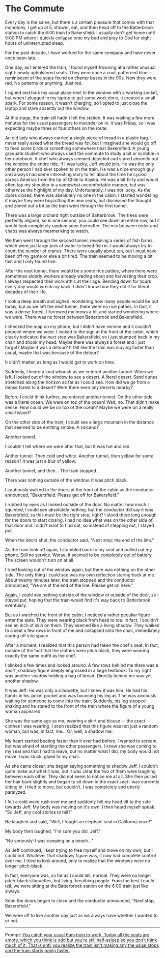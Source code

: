 # The Commute

Every day is the same, but there's a certain pleasure that comes with that monotony. I get up at 5, shower, eat, and then head off to the Batterbrook station to catch the 6:00 train to Bakersfield. I usually don't get home until 9:00 PM where I quickly collapse onto my bed and pray to God for eight hours of uninterrupted sleep.

For the past decade, I have worked for the same company and have never once been late.

One day, as I entered the train, I found myself frowning at a rather unusual sight: newly upholstered seats. They were once a cool, patterned blue -- reminiscent of the seats found on charter buses in the 90s. Now they were red. No patterns or anything. Just red.

I sighed and took my usual place next to the window with a working socket, but when I plugged in my laptop to get some work done, it created a small spark. For some reason, it wasn't charging, so I opted to just close the laptop and stare absently out the window.

At this stage, the train sill hadn't left the station. It was waiting a few more minutes for the usual passengers to meander on in. It was Friday, so I was expecting maybe three or four others on the route:

An old lady who always carried a single piece of bread in a plastic bag. I never really asked what the bread was for, but I imagined she would go off to feed some birds or something somewhere near Bakersfield.
A young graduate student who always used the commute to study a bit or scribble in her notebook.
A chef who always seemed dejected and stared absently out the window the entire ride.
If I was lucky, Jeff would join. He was the only other person I had ever spoken to on the train. He was a nice enough guy and always had some interesting story to tell about the time he cycled across America from the tip of Chile to Alaska. He was a bit flirty and would often tap my shoulder in a somewhat uncomfortable manner, but was otherwise the highlight of my day.
Unfortunately, I was not lucky. As the doors closed, there was absolutely no one in the cabin. I started wondering if maybe they were boycotting the new seats, but dismissed the thought and zoned out a bit as the train went through the first tunnel.

There was a large orchard right outside of Batterbrook. The trees were perfectly aligned, so in one second, you could see down an entire row, but it would look completely random soon thereafter. The mix between order and chaos was always mesmerixing to watch.

We then went through the second tunnel, revealing a series of fish farms, which were just large pols of water to breed fish in. I would always try to count the number of cranes. There were usually about ten, but I must have been off my game or else a bit tired. The train seemed to be moving a bit fast and I only found five.

After the next tunnel, there would be a some rice patties, where there were sometimes elderly workers already wading about and harvesting their crop. I always respected their work ethic at their age. Bending down for hours every day would wreck my back. I didn't know how they did it for literal decades of their life.

I took a deep breath and sighed, wondering how many people would be out today, but as we left the next tunnel, there were no rice patties. In fact, it was a dense forest. I furrowed my brows a bit and started wondering where we were. There was no forest between Batterbrook and Bakersfield.

I checked the map on my phone, but I didn't have service and it couldn't pinpoint where we were. I looked to the sign at the front of the cabin, which clearly indicated the next stop was Bakersfield, so I just slumped back in my chair and shook my head. Maybe there was always a forest and I just forgot? Maybe it was a detour? It felt like the train was moving faster than usual, maybe that was because of the detour?

It didn't matter, as long as I would get to work on time.

Suddenly, I heard a loud whoosh as we entered another tunnel. When we left, I looked out of the window to see a desert. A literal desert. Sand dunes stretched along the horizon as far as I could see. How did we go from a dense forest to a desert? Were there even any deserts nearby?

Before I could think further, we entered another tunnel. On the other side was a literal ocean. We were on top of the ocean! Wait, no. That didn't make sense. How could we be on top of the ocean? Maybe we were on a really small island?

On the other side of the train, I could see a large mountain in the distance that seemed to be emitting smoke. A volcano?

Another tunnel.

I couldn't tell where we were after that, but it was hot and red.

Anther tunnel. Then cold and white. Another tunnel, then yellow for some reason? It was just a blur of yellow.

Another tunnel, and then... The train stopped.

There was nothing outside of the window. It was pitch black.

I cautiously walked to the doors at the front of the cabin as the conductor announced, "Bakersfield. Please get off for Bakersfield."

I rubbed by eyes as I looked outside of the door. No matter how much I squinted, I could see absolutely nothing, but the conductor did say it was Bakersfield, so this must be the right stop, right? I stood there long enough for the doors to start closing. I had no idea what was on the other side of that door and I didn't want to find out, so instead of stepping out, I stayed put.

When the doors shut, the conductor said, "Next stop: the end of the line."

As the train took off again, I stumbled back to my seat and pulled out my phone. Still no service. Worse, it seemed to be completely out of battery. The screen wouldn't turn on at all.

I tried looking out of the window again, but there was nothing on the other side. The only thing I could see was my own reflection staring back at me. About twenty minutes later, the train stopped and the conductor announced, "We are at the end of the line. Please get on here."

Again, I could see nothing outside of the window or outside of the door, so I stayed put, hoping that the train would find it's way back to Batterbrook eventually.

But as I watched the front of the cabin, I noticed a rather peculiar figure enter the aisle. They were wearing black from head to toe. In fact, I couldn't see an inch of skin on them. They seemed like a living shadow. They walked to a seat a few rows in front of me and collapsed onto the chair, immediately staring off into space.

After a moment, I realized that this person had taken the chef's seat. In fact, outside of the fact that the clothes were pitch black, they were wearing exactly the same outfit as the chef.

I blinked a few times and looked around. A few rows behind me there was a short, shadowy figure deeply engrossed in a large textbook. To my right was another shadow holding a bag of bread. Directly behind me was yet another shadow.

It was Jeff. He was only a silhouette, but I knew it was him. He had his hands in his jacket pocket and was bouncing his leg as if he was anxiously waiting for someone to come into the train. Suddenly, his leg stopped shaking and he stared to the front of the train where the figure of a young woman appeared.

She was the same age as me, wearing a skirt and blouse -- the exact clothes I was wearing. I soon realized that this figure was not just a random woman, but was, in fact, me... Or, well, a shadow me.

My heart started beating faster than it ever had before. I wanted to scream, but was afraid of startling the other passengers. I knew she was coming to my seat and that I had to leave, but no matter what I did, my body would not move. I was stuck, glued to my chair.

As she came closer, she began saying something to shadow Jeff. I couldn't quite make out what it was, but it was clear the two of them were laughing between each other. They did not seem to notice me at all. She then pulled her hair back slightly and began to sit down in the exact seat I was currently sitting in. I tried to move, but couldn't. I was completely and utterly paralyzed.

I felt a cold wave rush over me and suddenly felt my head tilt to the side towards Jeff. My body was moving on it's own. I then heard myself speak, "So Jeff, any cool stories to tell?"

He laughed and said, "Well, I fought an elephant seal in California once!"

My body then laughed, "I'm sure you did, Jeff."

"No seriously! I was camping on a beach..."

As Jeff continued, I kept trying to free myself and move on my own, but I could not. Whatever that shadowy figure was, it now had complete control over me. I tried to look around, only to realize that the windows were no longer pitch-black.

In fact, everyone was, so far as I could tell, normal. They were no longer pitch-black silhouettes, but living, breathing people. From the best I could tell, we were sitting at the Batterbrook station on the 6:00 train just like always.

Soon the doors began to close and the conductor announced, "Next stop, Bakersfield."

We were off to live another day just as we always have whether I wanted to or not.

---

Prompt: [You catch your usual 6am train to work. Today all the seats are empty, which you think is odd but you're still half-asleep so you don't think much of it. That is until you realize the train isn't making any the usual stops and the train starts going faster.](https://www.reddit.com/r/WritingPrompts/comments/wb473u/wp_you_catch_your_usual_6am_train_to_work_today/)
